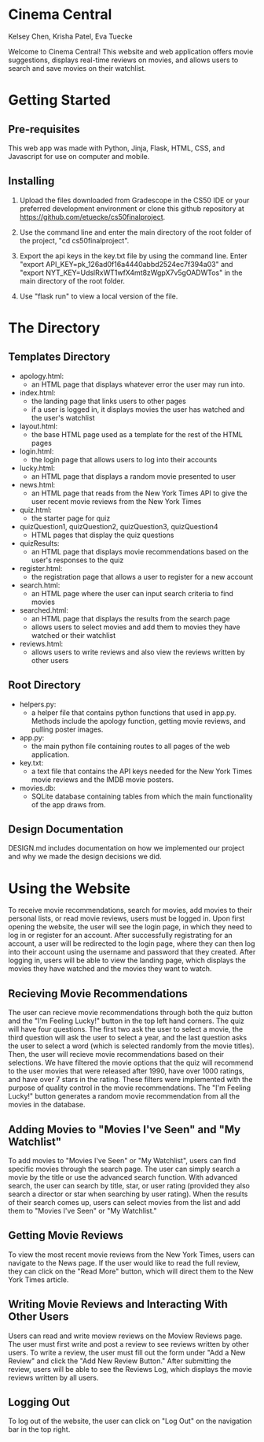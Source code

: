 # Cinema Central
Kelsey Chen, Krisha Patel, Eva Tuecke

Welcome to Cinema Central! This website and web application offers movie suggestions, displays real-time reviews on movies, and allows users to search and save movies on their watchlist. 

# Getting Started

## Pre-requisites
This web app was made with Python, Jinja, Flask, HTML, CSS, and Javascript for use on computer and mobile.

## Installing
1. Upload the files downloaded from Gradescope in the CS50 IDE or your preferred development environment or clone this github repository at https://github.com/etuecke/cs50finalproject.

2. Use the command line and enter the main directory of the root folder of the project, "cd cs50finalproject".

3. Export the api keys in the key.txt file by using the command line. Enter "export API_KEY=pk_126ad0f16a4440abbd2524ec7f394a03" and "export NYT_KEY=UdslRxWT1wfX4mt8zWgpX7v5gOADWTos" in the main directory of the root folder. 

4. Use "flask run" to view a local version of the file.

# The Directory 

## Templates Directory
* apology.html: 
    - an HTML page that displays whatever error the user may run into.
* index.html: 
    - the landing page that links users to other pages
    - if a user is logged in, it displays movies the user has watched and the user's watchlist
* layout.html: 
    - the base HTML page used as a template for the rest of the HTML pages
* login.html: 
    - the login page that allows users to log into their accounts
* lucky.html:
    - an HTML page that displays a random movie presented to user
* news.html:
    - an HTML page that reads from the New York Times API to give the user recent movie reviews from the New York Times 
* quiz.html: 
    - the starter page for quiz
* quizQuestion1, quizQuestion2, quizQuestion3, quizQuestion4
    - HTML pages that display the quiz questions
* quizResults:
    - an HTML page that displays movie recommendations based on the user's responses to the quiz
* register.html:
    - the registration page that allows a user to register for a new account
* search.html: 
    - an HTML page where the user can input search criteria to find movies
* searched.html: 
    - an HTML page that displays the results from the search page
    - allows users to select movies and add them to movies they have watched or their watchlist
* reviews.html:
    - allows users to write reviews and also view the reviews written by other users

## Root Directory
* helpers.py: 
    - a helper file that contains python functions that used in app.py. Methods include the apology function, getting movie reviews, and pulling poster images. 
* app.py: 
    - the main python file containing routes to all pages of the web application. 
* key.txt: 
    - a text file that contains the API keys needed for the New York Times movie reviews and the IMDB movie posters. 
* movies.db: 
    - SQLite database containing tables from which the main functionality of the app draws from.  

## Design Documentation
DESIGN.md includes documentation on how we implemented our project and why we made the design decisions we did. 

# Using the Website 
To receive movie recommendations, search for movies, add movies to their personal lists, or read movie reviews, users must be logged in. Upon first opening the website, the user will see the login page, in which they need to log in or register for an account. After successfully registrating for an account, a user will be redirected to the login page, where they can then log into their account using the username and password that they created. 
After logging in, users will be able to view the landing page, which displays the movies they have watched and the movies they want to watch. 

## Recieving Movie Recommendations
The user can recieve movie recommendations through both the quiz button and the "I'm Feeling Lucky!" button in the top left hand corners. The quiz will have four questions. The first two ask the user to select a movie, the third question will ask the user to select a year, and the last question asks the user to select a word (which is selected randomly from the movie titles). Then, the user will recieve movie recommendations based on their selections. We have filtered the movie options that the quiz will recommend to the user movies that were released after 1990, have over 1000 ratings, and have over 7 stars in the rating. These filters were implemented with the purpose of quality control in the movie recommendations.
The "I'm Feeling Lucky!" button generates a random movie recommendation from all the movies in the database.   

## Adding Movies to "Movies I've Seen" and "My Watchlist" 
To add movies to "Movies I've Seen" or "My Watchlist", users can find specific movies through the search page. The user can simply search a movie by the title or use the advanced search function. With advanced search, the user can search by title, star, or user rating (provided they also search a director or star when searching by user rating). When the results of their search comes up, users can select movies from the list and add them to "Movies I've Seen" or "My Watchlist." 

## Getting Movie Reviews
To view the most recent movie reviews from the New York Times, users can navigate to the News page. If the user would like to read the full review, they can click on the "Read More" button, which will direct them to the New York Times article. 

## Writing Movie Reviews and Interacting With Other Users
Users can read and write moview reviews on the Moview Reviews page. The user must first write and post a review to see reviews written by other users. To write a review, the user must fill out the form under "Add a New Review" and click the "Add New Review Button." After submitting the review, users will be able to see the Reviews Log, which displays the movie reviews written by all users. 

## Logging Out
To log out of the website, the user can click on "Log Out" on the navigation bar in the top right.
